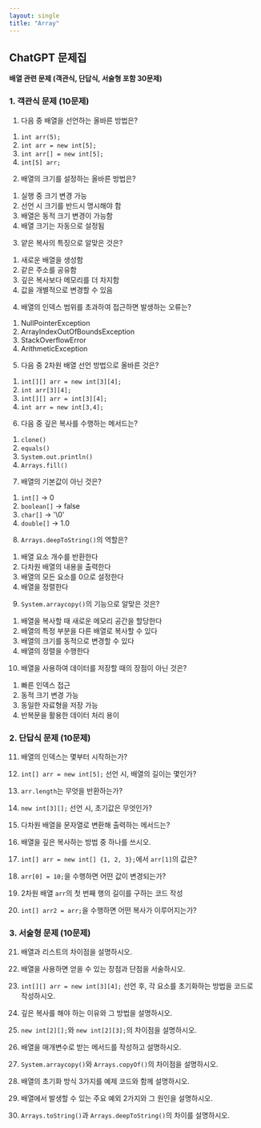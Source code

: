```yaml
---
layout: single
title: "Array"
---
```


## ChatGPT 문제집

**배열 관련 문제 (객관식, 단답식, 서술형 포함 30문제)**

### 1. 객관식 문제 (10문제)

1. 다음 중 배열을 선언하는 올바른 방법은?
  1) `int arr(5);`
  2) `int arr = new int[5];`
  3) `int arr[] = new int[5];`
  4) `int[5] arr;`

2. 배열의 크기를 설정하는 올바른 방법은?
  1) 실행 중 크기 변경 가능
  2) 선언 시 크기를 반드시 명시해야 함
  3) 배열은 동적 크기 변경이 가능함
  4) 배열 크기는 자동으로 설정됨

3. 얕은 복사의 특징으로 알맞은 것은?
  1) 새로운 배열을 생성함
  2) 같은 주소를 공유함
  3) 깊은 복사보다 메모리를 더 차지함
  4) 값을 개별적으로 변경할 수 있음

4. 배열의 인덱스 범위를 초과하여 접근하면 발생하는 오류는?
  1) NullPointerException
  2) ArrayIndexOutOfBoundsException
  3) StackOverflowError
  4) ArithmeticException

5. 다음 중 2차원 배열 선언 방법으로 올바른 것은?
  1) `int[][] arr = new int[3][4];`
  2) `int arr[3][4];`
  3) `int[][] arr = int[3][4];`
  4) `int arr = new int[3,4];`

6. 다음 중 깊은 복사를 수행하는 메서드는?
  1) `clone()`
  2) `equals()`
  3) `System.out.println()`
  4) `Arrays.fill()`

7. 배열의 기본값이 아닌 것은?
  1) `int[]` → 0
  2) `boolean[]` → false
  3) `char[]` → '\0'
  4) `double[]` → 1.0

8. `Arrays.deepToString()`의 역할은?
  1) 배열 요소 개수를 반환한다
  2) 다차원 배열의 내용을 출력한다
  3) 배열의 모든 요소를 0으로 설정한다
  4) 배열을 정렬한다

9. `System.arraycopy()`의 기능으로 알맞은 것은?
  1) 배열을 복사할 때 새로운 메모리 공간을 할당한다
  2) 배열의 특정 부분을 다른 배열로 복사할 수 있다
  3) 배열의 크기를 동적으로 변경할 수 있다
  4) 배열의 정렬을 수행한다

10. 배열을 사용하여 데이터를 저장할 때의 장점이 아닌 것은?
  1) 빠른 인덱스 접근
  2) 동적 크기 변경 가능
  3) 동일한 자료형을 저장 가능
  4) 반복문을 활용한 데이터 처리 용이

### 2. 단답식 문제 (10문제)

11. 배열의 인덱스는 몇부터 시작하는가?  

12. `int[] arr = new int[5];` 선언 시, 배열의 길이는 몇인가?  

13. `arr.length`는 무엇을 반환하는가?  

14. `new int[3][];` 선언 시, 초기값은 무엇인가?  

15. 다차원 배열을 문자열로 변환해 출력하는 메서드는?  

16. 배열을 깊은 복사하는 방법 중 하나를 쓰시오.  

17. `int[] arr = new int[] {1, 2, 3};`에서 `arr[1]`의 값은?  

18. `arr[0] = 10;`을 수행하면 어떤 값이 변경되는가?  

19. 2차원 배열 `arr`의 첫 번째 행의 길이를 구하는 코드 작성  

20. `int[] arr2 = arr;`을 수행하면 어떤 복사가 이루어지는가?  

### 3. 서술형 문제 (10문제)

21. 배열과 리스트의 차이점을 설명하시오.

22. 배열을 사용하면 얻을 수 있는 장점과 단점을 서술하시오.

23. `int[][] arr = new int[3][4];` 선언 후, 각 요소를 초기화하는 방법을 코드로 작성하시오.

24. 깊은 복사를 해야 하는 이유와 그 방법을 설명하시오.

25. `new int[2][];`와 `new int[2][3];`의 차이점을 설명하시오.

26. 배열을 매개변수로 받는 메서드를 작성하고 설명하시오.

27. `System.arraycopy()`와 `Arrays.copyOf()`의 차이점을 설명하시오.

28. 배열의 초기화 방식 3가지를 예제 코드와 함께 설명하시오.

29. 배열에서 발생할 수 있는 주요 예외 2가지와 그 원인을 설명하시오.

30. `Arrays.toString()`과 `Arrays.deepToString()`의 차이를 설명하시오.

